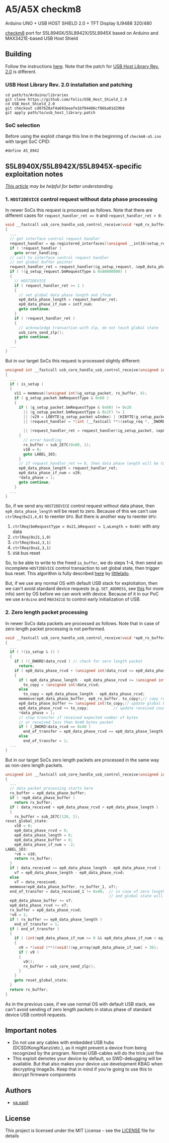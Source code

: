 # A5/A5X checkm8

Arduino UNO + USB HOST SHIELD 2.0 + TFT Display ILI9488 320/480

[checkm8](https://github.com/axi0mX/ipwndfu/blob/master/checkm8.py) port for S5L8940X/S5L8942X/S5L8945X based on Arduino and MAX3421E-based USB Host Shield

## Building

Follow the instructions [here](https://github.com/DSecurity/checkm8-arduino#building). Note that the patch for [USB Host Library Rev. 2.0](https://github.com/felis/USB_Host_Shield_2.0) is different.

### USB Host Library Rev. 2.0 installation and patching

```
cd path/to/Arduino/libraries
git clone https://github.com/felis/USB_Host_Shield_2.0
cd USB_Host_Shield_2.0
git checkout cd87628af4a693eeafe1bf04486cf86ba01d29b8
git apply path/to/usb_host_library.patch
```

### SoC selection

Before using the exploit change this line in the beginning of `checkm8-a5.ino` with target SoC CPID:

```
#define A5_8942
```

## S5L8940X/S5L8942X/S5L8945X-specific exploitation notes

*[This article](https://habr.com/ru/company/dsec/blog/472762/) may be helpful for better understanding.*

### 1. `HOST2DEVICE` control request without data phase processing

In newer SoCs this request is processed as follows. Note that there are different cases for `request_handler_ret == 0` and `request_handler_ret > 0`:

```c
void __fastcall usb_core_handle_usb_control_receive(void *ep0_rx_buffer, __int64 is_setup, __int64 data_rcvd, bool *data_phase)
{
  ...
  // get interface control request handler
  request_handler = ep.registered_interfaces[(unsigned __int16)setup_request.wIndex]->request_handler;
  if ( !request_handler )
    goto error_handling;
  // call to interface control request handler
  // set global buffer pointer
  request_handler_ret = request_handler(&g_setup_request, &ep0_data_phase_buffer);
  if ( !(g_setup_request.bmRequestType & 0x80000000) )
  {
    // HOST2DEVICE
    if ( request_handler_ret >= 1 )
    {
      // set global data phase length and ifnum
      ep0_data_phase_length = request_handler_ret; 
      ep0_data_phase_if_num = intf_num;
      goto continue;
    }
    if ( !request_handler_ret )
    {
      // acknowledge transaction with zlp, do not touch global state
      usb_core_send_zlp();
      goto continue;
    }
  ...
}
```

But in our target SoCs this request is processed slightly different:

```c
unsigned int __fastcall usb_core_handle_usb_control_receive(unsigned int rx_buffer, int is_setup, unsigned int data_received, int *data_phase)
{
  ...
  if ( is_setup )
  {
    v11 = memmove((unsigned int)&g_setup_packet, rx_buffer, 8);
    if ( g_setup_packet.bmRequestType & 0x60 )
    {
      if ( (g_setup_packet.bmRequestType & 0x60) != 0x20
        || (g_setup_packet.bmRequestType & 0x1F) != 1
        || (v29 = LOBYTE(g_setup_packet.wIndex) | (HIBYTE(g_setup_packet.wIndex) << 8), v29 >= ep_size)
        || (request_handler = *(int (__fastcall **)(setup_req *, _DWORD *))(ep_array[LOBYTE(g_setup_packet.wIndex) | (HIBYTE(g_setup_packet.wIndex) << 8)]
                                                                          + 32)) == 0
        || (request_handler_ret = request_handler(&g_setup_packet, &ep0_data_phase_buffer), request_handler_ret < 0) )
      {
        // error handling
        rx_buffer = sub_2E7C(0x80, 1);
        v10 = 0;
        goto LABEL_103;
      }
      // if request_handler_ret >= 0, then data phase length will be touched anyway
      ep0_data_phase_length = request_handler_ret;
      ep0_data_phase_if_num = v29;
      *data_phase = 1;
      goto continue;
    }
  ...
}
```

So, if we send any `HOST2DEVICE` control request without data phase, then `ep0_data_phase_length` will be reset to zero. Because of this we can't use `ctrlReq(0x21,4,0)` to reenter `DFU`. But there is another way to reenter `DFU`:

1. `ctrlReq(bmRequestType = 0x21,bRequest = 1,wLength = 0x40)` with any data
2. `ctrlReq(0x21,1,0)`
3. `ctrlReq(0xa1,3,1)`
4. `ctrlReq(0xa1,3,1)`
5. `USB` bus reset

So, to be able to write to the freed `io_buffer`, we do steps 1-4, then send an incomplete `HOST2DEVICE` control transaction to set global state, then trigger bus reset. This algorithm is fully described [here](https://gist.github.com/littlelailo/42c6a11d31877f98531f6d30444f59c4) by [littlelailo](https://github.com/littlelailo).

But, if we use any normal OS with default USB stack for exploitation, then we can't avoid standard device requests (e.g. `SET_ADDRESS`, see [this](https://www.beyondlogic.org/usbnutshell/usb6.shtml) for more info) sent by OS before we can work with device. Because of it in our PoC we use `Arduino` and `MAX3421E` to control early initialization of USB.

### 2. Zero length packet processing

In newer SoCs data packets are processed as follows. Note that in case of zero length packet processing is not performed.

```c
void __fastcall usb_core_handle_usb_control_receive(void *ep0_rx_buffer, __int64 is_setup, __int64 data_rcvd, bool *data_phase)
{
  ...
  if ( !(is_setup & 1) )
  {
    if ( !(_DWORD)data_rcvd ) // check for zero length packet
      return;
    if ( ep0_data_phase_rcvd + (unsigned int)data_rcvd <= ep0_data_phase_length )
    {
      if ( ep0_data_phase_length - ep0_data_phase_rcvd >= (unsigned int)data_rcvd )
        to_copy = (unsigned int)data_rcvd;
      else
        to_copy = ep0_data_phase_length - ep0_data_phase_rcvd;
      memmove(ep0_data_phase_buffer, ep0_rx_buffer, to_copy);// copy received data to IO-buffer
      ep0_data_phase_buffer += (unsigned int)to_copy;// update global buffer pointer
      ep0_data_phase_rcvd += to_copy;           // update received counter
      *data_phase = 1;
      // stop transfer if received expected number of bytes
      // or received less then 0x40 bytes packet
      if ( (_DWORD)data_rcvd == 0x40 )
        end_of_transfer = ep0_data_phase_rcvd == ep0_data_phase_length;
      else
        end_of_transfer = 1;
  ...
}
```

But in our target SoCs zero length packets are processed in the same way as non-zero length packets.


```c
unsigned int __fastcall usb_core_handle_usb_control_receive(unsigned int rx_buffer, int is_setup, unsigned int data_received, int *data_phase)
{
  ...
  // data packet processing starts here
  rx_buffer = ep0_data_phase_buffer;
  if ( !ep0_data_phase_buffer )
    return rx_buffer;
  if ( data_received + ep0_data_phase_rcvd > ep0_data_phase_length )
  {
    rx_buffer = sub_2E7C(128, 1);
reset_global_state:
    v10 = 0;
    ep0_data_phase_rcvd = 0;
    ep0_data_phase_length = 0;
    ep0_data_phase_buffer = 0;
    ep0_data_phase_if_num = -2;
LABEL_103:
    *v6 = v10;
    return rx_buffer;
  }
  if ( data_received >= ep0_data_phase_length - ep0_data_phase_rcvd )
    v7 = ep0_data_phase_length - ep0_data_phase_rcvd;
  else
    v7 = data_received;
  memmove(ep0_data_phase_buffer, rx_buffer_1, v7);
  end_of_transfer = data_received_1 != 0x40;  // in case of zero length packet `end_of_transfer` will be `true`
                                              // and global state will be reseted
  ep0_data_phase_buffer += v7;
  ep0_data_phase_rcvd += v7;
  rx_buffer = ep0_data_phase_rcvd;
  *v6 = 1;
  if ( rx_buffer == ep0_data_phase_length )
    end_of_transfer = 1;
  if ( end_of_transfer )
  {
    if ( (int)ep0_data_phase_if_num >= 0 && ep0_data_phase_if_num < ep_size )
    {
      v9 = *(void (**)(void))(ep_array[ep0_data_phase_if_num] + 36);
      if ( v9 )
      {
        v9();
        rx_buffer = usb_core_send_zlp();
      }
    }
    goto reset_global_state;
  }
  return rx_buffer;
}
```

As in the previous case, if we use normal OS with default USB stack, we can't avoid sending of zero length packets in status phase of standard device USB controll requests.

## Important notes

* Do not use any cables with embedded USB hubs (DCSD/Kong/Kanzi/etc.), as it might prevent a device from being recognized by the program. Normal USB-cables will do the trick just fine
* This exploit demotes your device by default, so SWD-debugging will be available. But that also makes your device use development KBAG when decrypting Image3s. Keep that in mind if you're going to use this to decrypt firmware components

## Authors

* [ya.saxil](https://github.com/yasaxil)

## License

This project is licensed under the MIT License - see the [LICENSE](LICENSE) file for details
